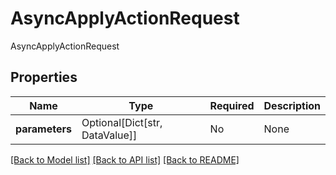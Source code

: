 # AsyncApplyActionRequest

AsyncApplyActionRequest

## Properties
Name | Type | Required | Description |
------------ | ------------- | ------------- | ------------- |
**parameters** | Optional[Dict[str, DataValue]] | No | None |


[[Back to Model list]](../../README.md#documentation-for-models) [[Back to API list]](../../README.md#documentation-for-api-endpoints) [[Back to README]](../../README.md)

